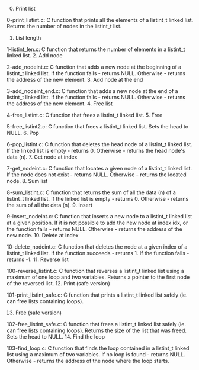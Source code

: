 0. Print list

0-print_listint.c: C function that prints all the elements of a listint_t linked list.
Returns the number of nodes in the listint_t list.
1. List length

1-listint_len.c: C function that returns the number of elements in a listint_t linked list.
2. Add node

2-add_nodeint.c: C function that adds a new node at the beginning of a listint_t linked list.
If the function fails - returns NULL.
Otherwise - returns the address of the new element.
3. Add node at the end

3-add_nodeint_end.c: C function that adds a new node at the end of a listint_t linked list.
If the function fails - returns NULL.
Otherwise - returns the address of the new element.
4. Free list

4-free_listint.c: C function that frees a listint_t linked list.
5. Free

5-free_listint2.c: C function that frees a listint_t linked list.
Sets the head to NULL.
6. Pop

6-pop_listint.c: C function that deletes the head node of a listint_t linked list.
If the linked list is empty - returns 0.
Otherwise - returns the head node's data (n).
7. Get node at index

7-get_nodeint.c: C function that locates a given node of a listint_t linked list.
If the node does not exist - returns NULL.
Otherwise - returns the located node.
8. Sum list

8-sum_listint.c: C function that returns the sum of all the data (n) of a listint_t linked list.
If the linked list is empty - returns 0.
Otherwise - returns the sum of all the data (n).
9. Insert

9-insert_nodeint.c: C function that inserts a new node to a listint_t linked list at a given position.
If it is not possible to add the new node at index idx, or the function fails - returns NULL.
Otherwise - returns the address of the new node.
10. Delete at index

10-delete_nodeint.c: C function that deletes the node at a given index of a listint_t linked list.
If the function succeeds - returns 1.
If the function fails - returns -1.
11. Reverse list

100-reverse_listint.c: C function that reverses a listint_t linked list using a maximum of one loop and two variables.
Returns a pointer to the first node of the reversed list.
12. Print (safe version)

101-print_listint_safe.c: C function that prints a listint_t linked list safely (ie. can free lists containing loops).

13. Free (safe version)

102-free_listint_safe.c: C function that frees a listint_t linked list safely (ie. can free lists containing loops).
Returns the size of the list that was freed.
Sets the head to NULL.
14. Find the loop

103-find_loop.c: C function that finds the loop contained in a listint_t linked list using a maximum of two variables.
If no loop is found - returns NULL.
Otherwise - returns the address of the node where the loop starts.
